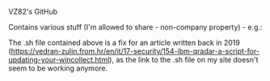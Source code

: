 VZ82's GitHub

Contains various stuff (I'm allowed to share - non-company property) - e.g.: 

The .sh file contained above is a fix for an article written back in 2019 (https://vedran-zulin.from.hr/en/it/17-security/154-ibm-qradar-a-script-for-updating-your-wincollect.html), as the link to the .sh file on my site doesn't seem to be working anymore.
